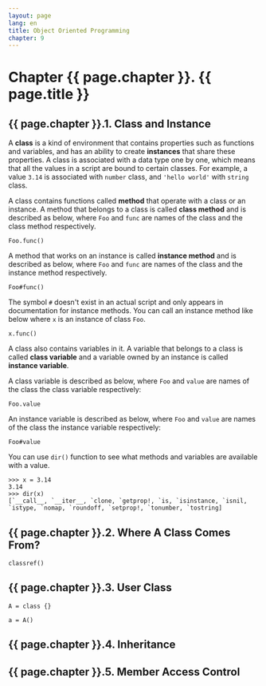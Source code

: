 ```yaml
---
layout: page
lang: en
title: Object Oriented Programming
chapter: 9
---
```


# Chapter {{ page.chapter }}. {{ page.title }}

## {{ page.chapter }}.1. Class and Instance

A **class** is a kind of environment that contains properties such as functions and variables,
and has an ability to create **instances** that share these properties.
A class is associated with a data type one by one,
which means that all the values in a script are bound to certain classes.
For example, a value `3.14` is associated with `number` class,
and `'hello world'` with `string` class.

A class contains functions called **method** that operate with a class or an instance.
A method that belongs to a class is called **class method** and is described as below,
where `Foo` and `func` are names of the class and the class method respectively.

    Foo.func()

A method that works on an instance is called **instance method** and is described as below,
where `Foo` and `func` are names of the class and the instance method respectively.

    Foo#func()

The symbol `#` doesn't exist in an actual script
and only appears in documentation for instance methods.
You can call an instance method like below where `x` is an instance of class `Foo`.

    x.func()

A class also contains variables in it.
A variable that belongs to a class is called **class variable**
and a variable owned by an instance is called **instance variable**.

A class variable is described as below,
where `Foo` and `value` are names of the class the class variable respectively:

    Foo.value

An instance variable is described as below,
where `Foo` and `value` are names of the class the instance variable respectively:

    Foo#value

You can use `dir()` function to see what methods and variables are available with a value.

    >>> x = 3.14
    3.14
    >>> dir(x)
    [`__call__, `__iter__, `clone, `getprop!, `is, `isinstance, `isnil, `istype, `nomap, `roundoff, `setprop!, `tonumber, `tostring]


## {{ page.chapter }}.2. Where A Class Comes From?

    classref()

## {{ page.chapter }}.3. User Class


    A = class {}

    a = A()


## {{ page.chapter }}.4. Inheritance


## {{ page.chapter }}.5. Member Access Control


